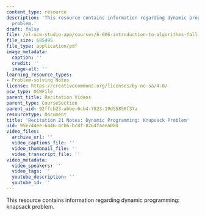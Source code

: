 ```yaml
---
content_type: resource
description: 'This resource contains information regarding dynamic programming: knapsack
  problem.'
draft: false
file: /ol-ocw-studio-app/courses/6-006-introduction-to-algorithms-fall-2011/95e744ee64464cb6bc8f8264faeea080_MIT6_006F11_rec21.pdf
file_size: 685495
file_type: application/pdf
image_metadata:
  caption: ''
  credit: ''
  image-alt: ''
learning_resource_types:
- Problem-solving Notes
license: https://creativecommons.org/licenses/by-nc-sa/4.0/
ocw_type: OCWFile
parent_title: Recitation Videos
parent_type: CourseSection
parent_uid: 92ffcb23-abbe-6cb4-7823-19d55858f37a
resourcetype: Document
title: 'Recitation 21 Notes: Dynamic Programming: Knapsack Problem'
uid: 95e744ee-6446-4cb6-bc8f-8264faeea080
video_files:
  archive_url: ''
  video_captions_file: ''
  video_thumbnail_file: ''
  video_transcript_file: ''
video_metadata:
  video_speakers: ''
  video_tags: ''
  youtube_description: ''
  youtube_id: ''
---
```

This resource contains information regarding dynamic programming: knapsack problem.